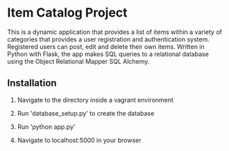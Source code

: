 # Item Catalog Project
This is a dynamic application that provides a list of items within a variety of categories that provides a user registration and authentication system. Registered users can post, edit and delete their own items. Written in Python with Flask, the app makes SQL queries to a relational database using the Object Relational Mapper SQL Alchemy.
## Installation
1. Navigate to the directory inside a vagrant environment


2. Run 'database_setup.py' to create the database


3. Run 'python app.py'
4. Navigate to localhost:5000 in your browser

